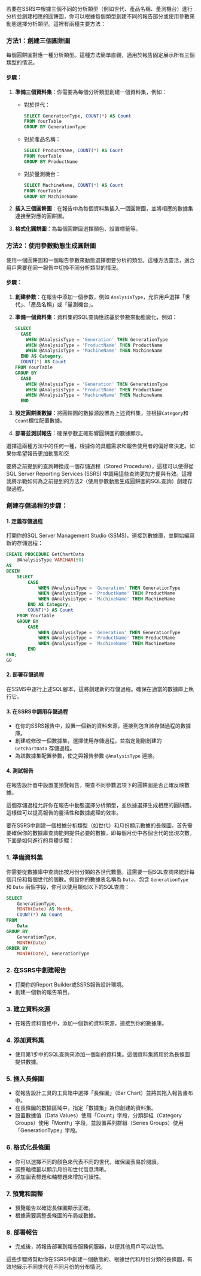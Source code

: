 若要在SSRS中根據三個不同的分析類型（例如世代、產品名稱、量測機台）進行分析並創建相應的圓餅圖，你可以根據每個類型創建不同的報告部分或使用參數來動態選擇分析類型。這裡有兩種主要方法：

### 方法1：創建三個圓餅圖
每個圓餅圖對應一種分析類型。這種方法簡單直觀，適用於報告固定展示所有三個類型的情況。

#### 步驟：
1. **準備三個資料集**：你需要為每個分析類型創建一個資料集，例如：
   - 對於世代：
     ```sql
     SELECT GenerationType, COUNT(*) AS Count
     FROM YourTable
     GROUP BY GenerationType
     ```
   - 對於產品名稱：
     ```sql
     SELECT ProductName, COUNT(*) AS Count
     FROM YourTable
     GROUP BY ProductName
     ```
   - 對於量測機台：
     ```sql
     SELECT MachineName, COUNT(*) AS Count
     FROM YourTable
     GROUP BY MachineName
     ```

2. **插入三個圓餅圖**：在報告中為每個資料集插入一個圓餅圖，並將相應的數據集連接至對應的圓餅圖。

3. **格式化圓餅圖**：為每個圓餅圖選擇顏色、設置標籤等。

### 方法2：使用參數動態生成圓餅圖
使用一個圓餅圖和一個報告參數來動態選擇想要分析的類型。這種方法靈活，適合用戶需要在同一報告中切換不同分析類型的情況。

#### 步驟：
1. **創建參數**：在報告中添加一個參數，例如 `AnalysisType`，允許用戶選擇「世代」、「產品名稱」或「量測機台」。

2. **準備一個資料集**：資料集的SQL查詢應該基於參數來動態變化，例如：
   ```sql
   SELECT 
     CASE 
       WHEN @AnalysisType = 'Generation' THEN GenerationType
       WHEN @AnalysisType = 'ProductName' THEN ProductName
       WHEN @AnalysisType = 'MachineName' THEN MachineName
     END AS Category,
     COUNT(*) AS Count
   FROM YourTable
   GROUP BY 
     CASE 
       WHEN @AnalysisType = 'Generation' THEN GenerationType
       WHEN @AnalysisType = 'ProductName' THEN ProductName
       WHEN @AnalysisType = 'MachineName' THEN MachineName
     END
   ```

3. **設定圓餅圖數據**：將圓餅圖的數據源設置為上述資料集，並根據`Category`和`Count`欄位配置數據。

4. **部署並測試報告**：確保參數正確影響圓餅圖的數據顯示。

選擇這兩種方法中的任何一種，根據你的具體需求和報告使用者的偏好來決定。如果你希望報告更加動態和交


要將之前提到的查詢轉換成一個存儲過程（Stored Procedure），這樣可以使得從SQL Server Reporting Services (SSRS) 中調用這些查詢更加方便與有效。這裡我將示範如何為之前提到的方法2（使用參數動態生成圓餅圖的SQL查詢）創建存儲過程。

### 創建存儲過程的步驟：

#### 1. 定義存儲過程
打開你的SQL Server Management Studio (SSMS)，連接到數據庫，並開始編寫新的存儲過程：

```sql
CREATE PROCEDURE GetChartData
    @AnalysisType VARCHAR(50)
AS
BEGIN
    SELECT 
        CASE 
            WHEN @AnalysisType = 'Generation' THEN GenerationType
            WHEN @AnalysisType = 'ProductName' THEN ProductName
            WHEN @AnalysisType = 'MachineName' THEN MachineName
        END AS Category,
        COUNT(*) AS Count
    FROM YourTable
    GROUP BY 
        CASE 
            WHEN @AnalysisType = 'Generation' THEN GenerationType
            WHEN @AnalysisType = 'ProductName' THEN ProductName
            WHEN @AnalysisType = 'MachineName' THEN MachineName
        END
END;
GO
```

#### 2. 部署存儲過程
在SSMS中運行上述SQL腳本，這將創建新的存儲過程。確保在適當的數據庫上執行它。

#### 3. 在SSRS中調用存儲過程
- 在你的SSRS報告中，設置一個新的資料來源，連接到包含該存儲過程的數據庫。
- 創建或修改一個數據集，選擇使用存儲過程，並指定剛剛創建的 `GetChartData` 存儲過程。
- 為該數據集配置參數，使之與報告參數 `@AnalysisType` 連接。

#### 4. 測試報告
在報告設計器中設置並預覽報告，檢查不同參數選項下的圓餅圖是否正確反映數據。

這個存儲過程允許你在報告中動態選擇分析類型，並依據選擇生成相應的圓餅圖。這樣做可以提高報告的靈活性和數據處理的效率。

要在SSRS中創建一個根據分析類型（如世代）和月份顯示數據的長條圖，首先需要確保你的數據庫查詢能夠提供必要的數據，即每個月份中各個世代的出現次數。下面是如何進行的具體步驟：

### 1. 準備資料集
你需要從數據庫中查詢出按月份分類的各世代數量。這需要一個SQL查詢來統計每個月份和每個世代的個數。假設你的數據表名稱為 `Data`，包含 `GenerationType` 和 `Date` 兩個字段，你可以使用類似以下的SQL查詢：

```sql
SELECT 
    GenerationType, 
    MONTH(Date) AS Month,
    COUNT(*) AS Count
FROM 
    Data
GROUP BY 
    GenerationType, 
    MONTH(Date)
ORDER BY 
    MONTH(Date), GenerationType
```

### 2. 在SSRS中創建報告
- 打開你的Report Builder或SSRS報告設計環境。
- 創建一個新的報告項目。

### 3. 建立資料來源
- 在報告資料窗格中，添加一個新的資料來源，連接到你的數據庫。

### 4. 添加資料集
- 使用第1步中的SQL查詢來添加一個新的資料集。這個資料集將用於為長條圖提供數據。

### 5. 插入長條圖
- 從報告設計工具的工具箱中選擇「長條圖」（Bar Chart）並將其拖入報告畫布中。
- 在長條圖的數據區域中，指定「數據集」為你創建的資料集。
- 設置數據值（Data Values）使用「Count」字段，分類群組（Category Groups）使用「Month」字段，並設置系列群組（Series Groups）使用「GenerationType」字段。

### 6. 格式化長條圖
- 你可以選擇不同的顏色來代表不同的世代，確保圖表易於閱讀。
- 調整軸標籤以顯示月份和世代信息清晰。
- 添加圖表標題和軸標題來增加可讀性。

### 7. 預覽和調整
- 預覽報告以確認長條圖顯示正確。
- 根據需要調整長條圖的布局或數據。

### 8. 部署報告
- 完成後，將報告部署到報告服務伺服器，以便其他用戶可以訪問。

這些步驟將幫助你在SSRS中創建一個動態的、根據世代和月份分類的長條圖，有效地展示不同世代在不同月份的分布情況。